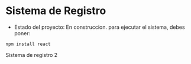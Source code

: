<h1> Sistema de Registro </h1>

- Estado del proyecto: En construccion.
para ejecutar el sistema, debes poner:

```npm install react ```


Sistema de registro 2
